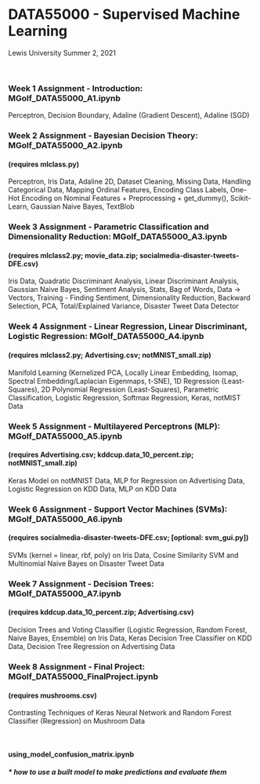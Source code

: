 # DATA55000 - Supervised Machine Learning
Lewis University Summer 2, 2021

<br />

### Week 1 Assignment - Introduction: MGolf_DATA55000_A1.ipynb 
Perceptron, Decision Boundary, Adaline (Gradient Descent), Adaline (SGD)

### Week 2 Assignment - Bayesian Decision Theory: MGolf_DATA55000_A2.ipynb 
#### (requires mlclass.py)
Perceptron, Iris Data, Adaline 2D, Dataset Cleaning, Missing Data, Handling Categorical Data, Mapping Ordinal Features, Encoding Class Labels, One-Hot Encoding on Nominal Features + Preprocessing + get_dummy(), Scikit-Learn, Gaussian Naive Bayes, TextBlob

### Week 3 Assignment - Parametric Classification and Dimensionality Reduction: MGolf_DATA55000_A3.ipynb 
#### (requires mlclass2.py; movie_data.zip; socialmedia-disaster-tweets-DFE.csv)
Iris Data, Quadratic Discriminant Analysis, Linear Discriminant Analysis, Gaussian Naive Bayes, Sentiment Analysis, Stats, Bag of Words, Data -> Vectors, Training - Finding Sentiment, Dimensionality Reduction, Backward Selection, PCA, Total/Explained Variance, Disaster Tweet Data Detector

### Week 4 Assignment - Linear Regression, Linear Discriminant, Logistic Regression: MGolf_DATA55000_A4.ipynb 
#### (requires mlclass2.py; Advertising.csv; notMNIST_small.zip)
Manifold Learning (Kernelized PCA, Locally Linear Embedding, Isomap, Spectral Embedding/Laplacian Eigenmaps, t-SNE), 1D Regression (Least-Squares), 2D Polynomial Regression (Least-Squares), Parametric Classification, Logistic Regression, Softmax Regression, Keras, notMIST Data

### Week 5 Assignment - Multilayered Perceptrons (MLP): MGolf_DATA55000_A5.ipynb 
#### (requires Advertising.csv; kddcup.data_10_percent.zip; notMNIST_small.zip)
Keras Model on notMNIST Data, MLP for Regression on Advertising Data, Logistic Regression on KDD Data, MLP on KDD Data

### Week 6 Assignment - Support Vector Machines (SVMs): MGolf_DATA55000_A6.ipynb 
#### (requires socialmedia-disaster-tweets-DFE.csv; [optional: svm_gui.py])
SVMs (kernel = linear, rbf, poly) on Iris Data, Cosine Similarity SVM and Multinomial Naive Bayes on Disaster Tweet Data

### Week 7 Assignment - Decision Trees: MGolf_DATA55000_A7.ipynb 
#### (requires kddcup.data_10_percent.zip; Advertising.csv)
Decision Trees and Voting Classifier (Logistic Regression, Random Forest, Naive Bayes, Ensemble) on Iris Data, Keras Decision Tree Classifier on KDD Data, Decision Tree Regression on Advertising Data

### Week 8 Assignment - Final Project: MGolf_DATA55000_FinalProject.ipynb
#### (requires mushrooms.csv)
Contrasting Techniques of Keras Neural Network and Random Forest Classifier (Regression) on Mushroom Data 

<br />

#### using_model_confusion_matrix.ipynb
##### * how to use a built model to make predictions and evaluate them
